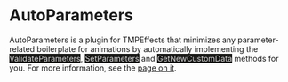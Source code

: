 # AutoParameters
AutoParameters is a plugin for TMPEffects that minimizes any parameter-related boilerplate for animations by automatically implementing the <mark style="color: lightgray; background-color: #191a18">ValidateParameters</mark>,
<mark style="color: lightgray; background-color: #191a18">SetParameters</mark> and <mark style="color: lightgray; background-color: #191a18">GetNewCustomData</mark> methods for you. For more information, see the [page on it](../plugins/autoparameters.md).